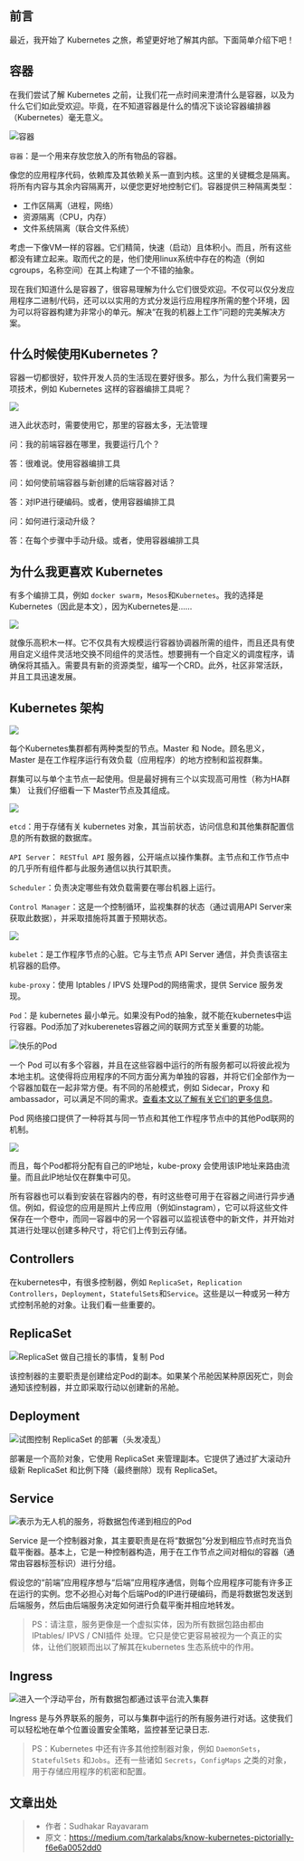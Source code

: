 ## 前言

最近，我开始了 Kubernetes 之旅，希望更好地了解其内部。下面简单介绍下吧！

## 容器

在我们尝试了解 Kubernetes 之前，让我们花一点时间来澄清什么是容器，以及为什么它们如此受欢迎。毕竟，在不知道容器是什么的情况下谈论容器编排器（Kubernetes）毫无意义。

![容器](/img/1_lus49PaFI90rVMd23fV86A.png)

`容器`：是一个用来存放您放入的所有物品的容器。

像您的应用程序代码，依赖库及其依赖关系一直到内核。这里的关键概念是隔离。将所有内容与其余内容隔离开，以便您更好地控制它们。容器提供三种隔离类型：

- 工作区隔离（进程，网络）
- 资源隔离（CPU，内存）
- 文件系统隔离（联合文件系统）


考虑一下像VM一样的容器。它们精简，快速（启动）且体积小。而且，所有这些都没有建立起来。取而代之的是，他们使用linux系统中存在的构造（例如cgroups，名称空间）在其上构建了一个不错的抽象。

现在我们知道什么是容器了，很容易理解为什么它们很受欢迎。不仅可以仅分发应用程序二进制/代码，还可以以实用的方式分发运行应用程序所需的整个环境，因为可以将容器构建为非常小的单元。解决“在我的机器上工作”问题的完美解决方案。

## 什么时候使用Kubernetes？

容器一切都很好，软件开发人员的生活现在要好很多。那么，为什么我们需要另一项技术，例如 Kubernetes 这样的容器编排工具呢？

![](/img/1_QDhBk9xFa77T4n3-5lHIsg.png)

进入此状态时，需要使用它，那里的容器太多，无法管理

问：我的前端容器在哪里，我要运行几个？

答：很难说。使用容器编排工具

问：如何使前端容器与新创建的后端容器对话？

答：对IP进行硬编码。或者，使用容器编排工具

问：如何进行滚动升级？

答：在每个步骤中手动升级。或者，使用容器编排工具

## 为什么我更喜欢 Kubernetes

有多个编排工具，例如 `docker swarm`，`Mesos`和`Kubernetes`。我的选择是Kubernetes（因此是本文），因为Kubernetes是……

![](/img/1_eHVk7p4I2LuSnVwvYaHbyw.png)

就像乐高积木一样。它不仅具有大规模运行容器协调器所需的组件，而且还具有使用自定义组件灵活地交换不同组件的灵活性。想要拥有一个自定义的调度程序，请确保将其插入。需要具有新的资源类型，编写一个CRD。此外，社区非常活跃，并且工具迅速发展。

## Kubernetes 架构

![](/img/1_xYujRQjcpd-mQbNTwEbukA.png)

每个Kubernetes集群都有两种类型的节点。Master 和 Node。顾名思义，Master 是在工作程序运行有效负载（应用程序）的地方控制和监视群集。

群集可以与单个主节点一起使用。但是最好拥有三个以实现高可用性（称为HA群集）
让我们仔细看一下 Master节点及其组成。

![](/img/1_qgogo7I03e5kyNWKVWtFYg.png)

`etcd`：用于存储有关 kubernetes 对象，其当前状态，访问信息和其他集群配置信息的所有数据的数据库。

`API Server`： `RESTful API` 服务器，公开端点以操作集群。主节点和工作节点中的几乎所有组件都与此服务通信以执行其职责。

`Scheduler`：负责决定哪些有效负载需要在哪台机器上运行。

`Control Manager`：这是一个控制循环，监视集群的状态（通过调用API Server来获取此数据），并采取措施将其置于预期状态。

![](/img/1_sHmUG1htz-brFTGPz3HXXQ.png)

`kubelet`：是工作程序节点的心脏。它与主节点 API Server 通信，并负责该宿主机容器的启停。

`kube-proxy`：使用 Iptables / IPVS 处理Pod的网络需求，提供 Service 服务发现。

`Pod`：是 kubernetes 最小单元。如果没有Pod的抽象，就不能在kubernetes中运行容器。Pod添加了对kuberenetes容器之间的联网方式至关重要的功能。

![快乐的Pod](/img/1_c80mIDN0Wz7b2xb5Qfxerw.png)

一个 Pod 可以有多个容器，并且在这些容器中运行的所有服务都可以将彼此视为本地主机。这使得将应用程序的不同方面分离为单独的容器，并将它们全部作为一个容器加载在一起非常方便。有不同的吊舱模式，例如 Sidecar，Proxy 和 ambassador，可以满足不同的需求。[查看本文以了解有关它们的更多信息](https://matthewpalmer.net/kubernetes-app-developer/articles/multi-container-pod-design-patterns.html)。

Pod 网络接口提供了一种将其与同一节点和其他工作程序节点中的其他Pod联网的机制。

![](/img/1_F2wfrW5zO6Y36Yr_jL014g.png)

而且，每个Pod都将分配有自己的IP地址，kube-proxy 会使用该IP地址来路由流量。而且此IP地址仅在群集中可见。

所有容器也可以看到安装在容器内的卷，有时这些卷可用于在容器之间进行异步通信。例如，假设您的应用是照片上传应用（例如instagram），它可以将这些文件保存在一个卷中，而同一容器中的另一个容器可以监视该卷中的新文件，并开始对其进行处理以创建多种尺寸，将它们上传到云存储。

## Controllers

在kubernetes中，有很多控制器，例如 `ReplicaSet`，`Replication Controllers`，`Deployment`，`StatefulSets`和`Service`。这些是以一种或另一种方式控制吊舱的对象。让我们看一些重要的。

## ReplicaSet

![ReplicaSet 做自己擅长的事情，复制 Pod](/img/1_CrG3p2FUcjiHhwLyGQzQ2Q.png)

该控制器的主要职责是创建给定Pod的副本。如果某个吊舱因某种原因死亡，则会通知该控制器，并立即采取行动以创建新的吊舱。

## Deployment

![试图控制 ReplicaSet 的部署（头发凌乱）](/img/1_6qQCQLV8cIBkMY7K4GKrig.png)

部署是一个高阶对象，它使用 ReplicaSet 来管理副本。它提供了通过扩大滚动升级新 ReplicaSet 和比例下降（最终删除）现有 ReplicaSet。

## Service

![表示为无人机的服务，将数据包传递到相应的Pod](/img/1_oAF5BE2RplGHtGmcC0L5Ew.png)

Service 是一个控制器对象，其主要职责是在将“数据包”分发到相应节点时充当负载平衡器。基本上，它是一种控制器构造，用于在工作节点之间对相似的容器（通常由容器标签标识）进行分组。

假设您的“前端”应用程序想与“后端”应用程序通信，则每个应用程序可能有许多正在运行的实例。您不必担心对每个后端Pod的IP进行硬编码，而是将数据包发送到后端服务，然后由后端服务决定如何进行负载平衡并相应地转发。

> PS：请注意，服务更像是一个虚拟实体，因为所有数据包路由都由 IPtables/ IPVS / CNI插件 处理。它只是使它更容易被视为一个真正的实体，让他们脱颖而出以了解其在kubernetes 生态系统中的作用。

## Ingress

![进入一个浮动平台，所有数据包都通过该平台流入集群](/img/1_FEufKCJPNrCwkrJkwtjQWQ.png)

Ingress 是与外界联系的服务，可以与集群中运行的所有服务进行对话。这使我们可以轻松地在单个位置设置安全策略，监控甚至记录日志.

> PS：Kubernetes 中还有许多其他控制器对象，例如 `DaemonSets`，`StatefulSets` 和`Jobs`。还有一些诸如 `Secrets`，`ConfigMaps` 之类的对象，用于存储应用程序的机密和配置。

## 文章出处

> - 作者：Sudhakar Rayavaram
> - 原文：https://medium.com/tarkalabs/know-kubernetes-pictorially-f6e6a0052dd0